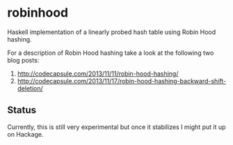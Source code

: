# robinhood

Haskell implementation of a linearly probed hash table using Robin Hood hashing.

For a description of Robin Hood hashing take a look at the following two blog posts:

1. http://codecapsule.com/2013/11/11/robin-hood-hashing/
2. http://codecapsule.com/2013/11/17/robin-hood-hashing-backward-shift-deletion/

## Status

Currently, this is still very experimental but once it stabilizes I
might put it up on Hackage.
